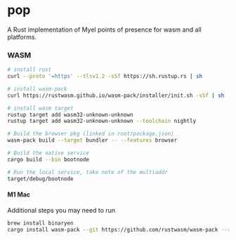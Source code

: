 # pop

A Rust implementation of Myel points of presence for wasm and all platforms.


### WASM

```sh
# install rust
curl --proto '=https' --tlsv1.2 -sSf https://sh.rustup.rs | sh

# install wasm-pack
curl https://rustwasm.github.io/wasm-pack/installer/init.sh -sSf | sh

# install wasm target
rustup target add wasm32-unknown-unknown
rustup target add wasm32-unknown-unknown --toolchain nightly

# Build the browser pkg (linked in root/package.json)
wasm-pack build --target bundler -- --features browser

# Build the native service
cargo build --bin bootnode

# Run the local service, take note of the multiaddr
target/debug/bootnode

```

#### M1 Mac

Additional steps you may need to run

```sh
brew install binaryen
cargo install wasm-pack --git https://github.com/rustwasm/wasm-pack --rev c9ea9aebbccf5029846a24a6a823b18bb41736c7
```
